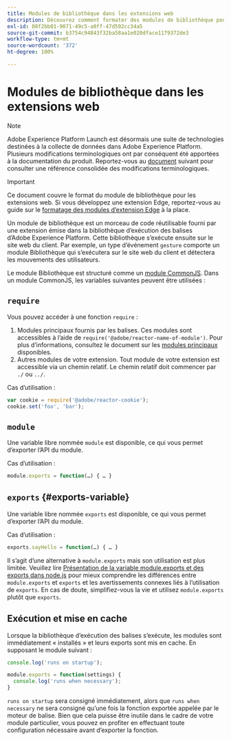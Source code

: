 ```yaml
---
title: Modules de bibliothèque dans les extensions web
description: Découvrez comment formater des modules de bibliothèque pour les extensions web dans Adobe Experience Platform.
exl-id: 08f2bb01-9071-49c5-a0ff-47d592cc34a5
source-git-commit: b3754c94843f32ba58aa1e020dface1179372de3
workflow-type: tm+mt
source-wordcount: '372'
ht-degree: 100%

---
```


# Modules de bibliothèque dans les extensions web

>[!NOTE]
>
>Adobe Experience Platform Launch est désormais une suite de technologies destinées à la collecte de données dans Adobe Experience Platform. Plusieurs modifications terminologiques ont par conséquent été apportées à la documentation du produit. Reportez-vous au [document](../../term-updates.md) suivant pour consulter une référence consolidée des modifications terminologiques.

>[!IMPORTANT]
>
>Ce document couvre le format du module de bibliothèque pour les extensions web. Si vous développez une extension Edge, reportez-vous au guide sur le [formatage des modules d’extension Edge](../edge/format.md) à la place.

Un module de bibliothèque est un morceau de code réutilisable fourni par une extension émise dans la bibliothèque d’exécution des balises d’Adobe Experience Platform. Cette bibliothèque sʼexécute ensuite sur le site web du client. Par exemple, un type d’événement `gesture` comporte un module Bibliothèque qui s’exécutera sur le site web du client et détectera les mouvements des utilisateurs.

Le module Bibliothèque est structuré comme un [module CommonJS](https://nodejs.org/api/modules.html#modules-commonjs-modules). Dans un module CommonJS, les variables suivantes peuvent être utilisées :

## `require`

Vous pouvez accéder à une fonction `require` :

1. Modules principaux fournis par les balises. Ces modules sont accessibles à l’aide de `require('@adobe/reactor-name-of-module')`. Pour plus d’informations, consultez le document sur les [modules principaux](./core.md) disponibles.
1. Autres modules de votre extension. Tout module de votre extension est accessible via un chemin relatif. Le chemin relatif doit commencer par `./` ou `../`.

Cas d’utilisation :

```javascript
var cookie = require('@adobe/reactor-cookie');
cookie.set('foo', 'bar');
```

## `module`

Une variable libre nommée `module` est disponible, ce qui vous permet d’exporter l’API du module.

Cas d’utilisation :

```javascript
module.exports = function(…) { … }
```

## `exports` {#exports-variable}

Une variable libre nommée `exports` est disponible, ce qui vous permet d’exporter l’API du module.

Cas d’utilisation :

```javascript
exports.sayHello = function(…) { … }
```

Il s’agit d’une alternative à `module.exports` mais son utilisation est plus limitée. Veuillez lire [Présentation de la variable module.exports et des exports dans node.js](https://www.sitepoint.com/understanding-module-exports-exports-node-js/) pour mieux comprendre les différences entre `module.exports` et `exports` et les avertissements connexes liés à l’utilisation de `exports`. En cas de doute, simplifiez-vous la vie et utilisez `module.exports` plutôt que `exports`.

## Exécution et mise en cache

Lorsque la bibliothèque d’exécution des balises sʼexécute, les modules sont immédiatement « installés » et leurs exports sont mis en cache. En supposant le module suivant :

```javascript
console.log('runs on startup');

module.exports = function(settings) {
  console.log('runs when necessary');
}
```

`runs on startup` sera consigné immédiatement, alors que `runs when necessary` ne sera consigné quʼune fois la fonction exportée appelée par le moteur de balise. Bien que cela puisse être inutile dans le cadre de votre module particulier, vous pouvez en profiter en effectuant toute configuration nécessaire avant d’exporter la fonction.
